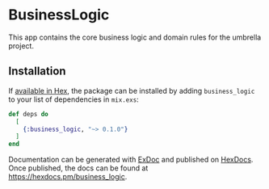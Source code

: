 # BusinessLogic

This app contains the core business logic and domain rules for the umbrella project.

## Installation

If [available in Hex](https://hex.pm/docs/publish), the package can be installed
by adding `business_logic` to your list of dependencies in `mix.exs`:

```elixir
def deps do
  [
    {:business_logic, "~> 0.1.0"}
  ]
end
```

Documentation can be generated with [ExDoc](https://github.com/elixir-lang/ex_doc)
and published on [HexDocs](https://hexdocs.pm). Once published, the docs can
be found at <https://hexdocs.pm/business_logic>.

